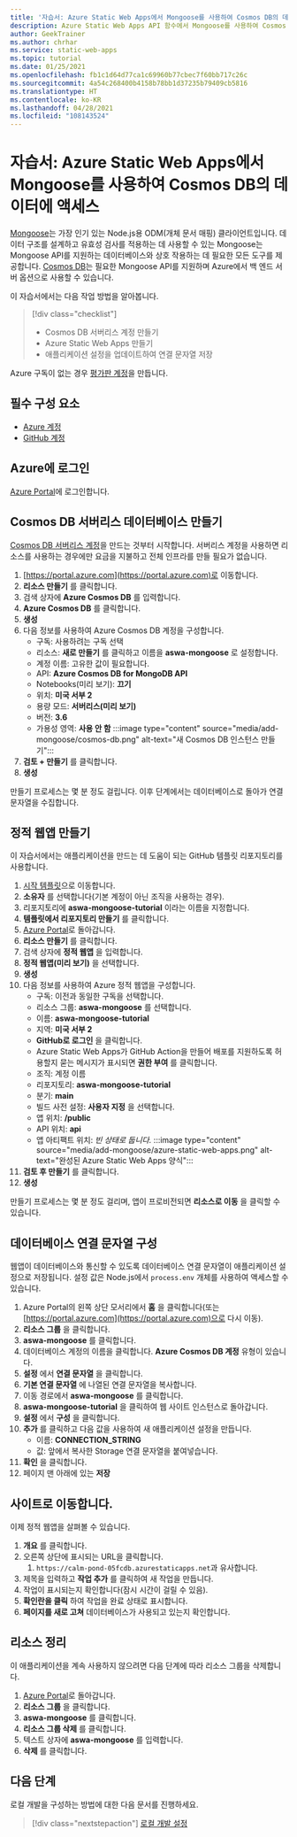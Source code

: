 ```yaml
---
title: '자습서: Azure Static Web Apps에서 Mongoose를 사용하여 Cosmos DB의 데이터에 액세스'
description: Azure Static Web Apps API 함수에서 Mongoose를 사용하여 Cosmos DB의 데이터에 액세스하는 방법을 알아봅니다.
author: GeekTrainer
ms.author: chrhar
ms.service: static-web-apps
ms.topic: tutorial
ms.date: 01/25/2021
ms.openlocfilehash: fb1c1d64d77ca1c69960b77cbec7f60bb717c26c
ms.sourcegitcommit: 4a54c268400b4158b78bb1d37235b79409cb5816
ms.translationtype: HT
ms.contentlocale: ko-KR
ms.lasthandoff: 04/28/2021
ms.locfileid: "108143524"
---
```

# <a name="tutorial-access-data-in-cosmos-db-using-mongoose-with-azure-static-web-apps"></a>자습서: Azure Static Web Apps에서 Mongoose를 사용하여 Cosmos DB의 데이터에 액세스

[Mongoose](https://mongoosejs.com/)는 가장 인기 있는 Node.js용 ODM(개체 문서 매핑) 클라이언트입니다. 데이터 구조를 설계하고 유효성 검사를 적용하는 데 사용할 수 있는 Mongoose는 Mongoose API를 지원하는 데이터베이스와 상호 작용하는 데 필요한 모든 도구를 제공합니다. [Cosmos DB](../cosmos-db/mongodb-introduction.md)는 필요한 Mongoose API를 지원하며 Azure에서 백 엔드 서버 옵션으로 사용할 수 있습니다.

이 자습서에서는 다음 작업 방법을 알아봅니다.

> [!div class="checklist"]
> - Cosmos DB 서버리스 계정 만들기
> - Azure Static Web Apps 만들기
> - 애플리케이션 설정을 업데이트하여 연결 문자열 저장

Azure 구독이 없는 경우 [평가판 계정](https://azure.microsoft.com/free/)을 만듭니다.

## <a name="prerequisites"></a>필수 구성 요소

- [Azure 계정](https://azure.microsoft.com/free/)
- [GitHub 계정](https://github.com/join)

## <a name="sign-in-to-azure"></a>Azure에 로그인

[Azure Portal](https://portal.azure.com)에 로그인합니다.

## <a name="create-a-cosmos-db-serverless-database"></a>Cosmos DB 서버리스 데이터베이스 만들기

[Cosmos DB 서버리스 계정](../cosmos-db/serverless.md)을 만드는 것부터 시작합니다. 서버리스 계정을 사용하면 리소스를 사용하는 경우에만 요금을 지불하고 전체 인프라를 만들 필요가 없습니다.

1. [https://portal.azure.com](https://portal.azure.com)로 이동합니다.
2. **리소스 만들기** 를 클릭합니다.
3. 검색 상자에 **Azure Cosmos DB** 를 입력합니다.
4. **Azure Cosmos DB** 를 클릭합니다.
5. **생성**
6. 다음 정보를 사용하여 Azure Cosmos DB 계정을 구성합니다.
    - 구독: 사용하려는 구독 선택
    - 리소스: **새로 만들기** 를 클릭하고 이름을 **aswa-mongoose** 로 설정합니다.
    - 계정 이름: 고유한 값이 필요합니다.
    - API: **Azure Cosmos DB for MongoDB API**
    - Notebooks(미리 보기): **끄기**
    - 위치: **미국 서부 2**
    - 용량 모드: **서버리스(미리 보기)**
    - 버전: **3.6**
    - 가용성 영역: **사용 안 함**
:::image type="content" source="media/add-mongoose/cosmos-db.png" alt-text="새 Cosmos DB 인스턴스 만들기":::
7. **검토 + 만들기** 를 클릭합니다.
8. **생성**

만들기 프로세스는 몇 분 정도 걸립니다. 이후 단계에서는 데이터베이스로 돌아가 연결 문자열을 수집합니다.

## <a name="create-a-static-web-app"></a>정적 웹앱 만들기

이 자습서에서는 애플리케이션을 만드는 데 도움이 되는 GitHub 템플릿 리포지토리를 사용합니다.

1. [시작 템플릿](https://github.com/login?return_to=/staticwebdev/mongoose-starter/generate)으로 이동합니다.
2. **소유자** 를 선택합니다(기본 계정이 아닌 조직을 사용하는 경우).
3. 리포지토리에 **aswa-mongoose-tutorial** 이라는 이름을 지정합니다.
4. **템플릿에서 리포지토리 만들기** 를 클릭합니다.
5. [Azure Portal](https://portal.azure.com)로 돌아갑니다.
6. **리소스 만들기** 를 클릭합니다.
7. 검색 상자에 **정적 웹앱** 을 입력합니다.
8. **정적 웹앱(미리 보기)** 을 선택합니다.
9. **생성**
10. 다음 정보를 사용하여 Azure 정적 웹앱을 구성합니다.
    - 구독: 이전과 동일한 구독을 선택합니다.
    - 리소스 그룹: **aswa-mongoose** 를 선택합니다.
    - 이름: **aswa-mongoose-tutorial**
    - 지역: **미국 서부 2**
    - **GitHub로 로그인** 을 클릭합니다.
    - Azure Static Web Apps가 GitHub Action을 만들어 배포를 지원하도록 허용할지 묻는 메시지가 표시되면 **권한 부여** 를 클릭합니다.
    - 조직: 계정 이름
    - 리포지토리: **aswa-mongoose-tutorial**
    - 분기: **main**
    - 빌드 사전 설정: **사용자 지정** 을 선택합니다.
    - 앱 위치: **/public**
    - API 위치: **api**
    - 앱 아티팩트 위치: *빈 상태로 둡니다.* 
    :::image type="content" source="media/add-mongoose/azure-static-web-apps.png" alt-text="완성된 Azure Static Web Apps 양식":::
11. **검토 후 만들기** 를 클릭합니다.
12. **생성**

만들기 프로세스는 몇 분 정도 걸리며, 앱이 프로비전되면 **리소스로 이동** 을 클릭할 수 있습니다.

## <a name="configure-database-connection-string"></a>데이터베이스 연결 문자열 구성

웹앱이 데이터베이스와 통신할 수 있도록 데이터베이스 연결 문자열이 애플리케이션 설정으로 저장됩니다. 설정 값은 Node.js에서 `process.env` 개체를 사용하여 액세스할 수 있습니다.

1. Azure Portal의 왼쪽 상단 모서리에서 **홈** 을 클릭합니다(또는 [https://portal.azure.com](https://portal.azure.com)으로 다시 이동).
2. **리소스 그룹** 을 클릭합니다.
3. **aswa-mongoose** 를 클릭합니다.
4. 데이터베이스 계정의 이름을 클릭합니다. **Azure Cosmos DB 계정** 유형이 있습니다.
5. **설정** 에서 **연결 문자열** 을 클릭합니다.
6. **기본 연결 문자열** 에 나열된 연결 문자열을 복사합니다.
7. 이동 경로에서 **aswa-mongoose** 를 클릭합니다.
8. **aswa-mongoose-tutorial** 을 클릭하여 웹 사이트 인스턴스로 돌아갑니다.
9. **설정** 에서 **구성** 을 클릭합니다.
10. **추가** 를 클릭하고 다음 값을 사용하여 새 애플리케이션 설정을 만듭니다.
    - 이름: **CONNECTION_STRING**
    - 값: 앞에서 복사한 Storage 연결 문자열을 붙여넣습니다.
11. **확인** 을 클릭합니다.
12. 페이지 맨 아래에 있는 **저장**

## <a name="navigate-to-your-site"></a>사이트로 이동합니다.

이제 정적 웹앱을 살펴볼 수 있습니다.

1. **개요** 를 클릭합니다.
1. 오른쪽 상단에 표시되는 URL을 클릭합니다.
    1. `https://calm-pond-05fcdb.azurestaticapps.net`과 유사합니다.
1. 제목을 입력하고 **작업 추가** 를 클릭하여 새 작업을 만듭니다.
1. 작업이 표시되는지 확인합니다(잠시 시간이 걸릴 수 있음).
1. **확인란을 클릭** 하여 작업을 완료 상태로 표시합니다.
1. **페이지를 새로 고쳐** 데이터베이스가 사용되고 있는지 확인합니다.

## <a name="clean-up-resources"></a>리소스 정리

이 애플리케이션을 계속 사용하지 않으려면 다음 단계에 따라 리소스 그룹을 삭제합니다.

1. [Azure Portal](https://portal.azure.com)로 돌아갑니다.
2. **리소스 그룹** 을 클릭합니다.
3. **aswa-mongoose** 를 클릭합니다.
4. **리소스 그룹 삭제** 를 클릭합니다.
5. 텍스트 상자에 **aswa-mongoose** 를 입력합니다.
6. **삭제** 를 클릭합니다.

## <a name="next-steps"></a>다음 단계

로컬 개발을 구성하는 방법에 대한 다음 문서를 진행하세요.
> [!div class="nextstepaction"]
> [로컬 개발 설정](./local-development.md)
